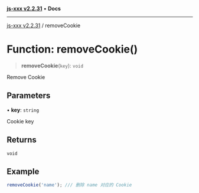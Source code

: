 [**js-xxx v2.2.31**](../README.md) • **Docs**

***

[js-xxx v2.2.31](../README.md) / removeCookie

# Function: removeCookie()

> **removeCookie**(`key`): `void`

Remove Cookie

## Parameters

• **key**: `string`

Cookie key

## Returns

`void`

## Example

```ts
removeCookie('name'); /// 删除 name 对应的 Cookie
```

